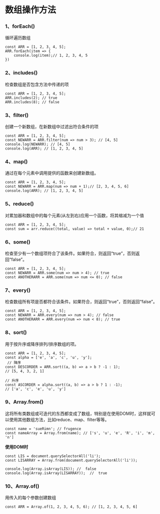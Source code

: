 # 数组操作方法

### 1、forEach\(\)

循环遍历数组

```text
const ARR = [1, 2, 3, 4, 5];
ARR.forEach(item => {
    console.log(item);// 1, 2, 3, 4, 5
})
```

### 2、includes\(\)

检查数组是否包含方法中传递的项

```text
const ARR = [1, 2, 3, 4, 5];
ARR.includes(2); // true
ARR.includes(8); // false
```

### 3、filter\(\)

创建一个新数组，在新数组中过滤出符合条件的项

```text
const ARR = [1, 2, 3, 4, 5];
const NEWARR = ARR.filter(num => num > 3); // [4, 5]
console.log(NEWARR); // [4, 5]
console.log(ARR); // [1, 2, 3, 4, 5]
```

### 4、map\(\)

通过在每个元素中调用提供的函数来创建新数组。

```text
const ARR = [1, 2, 3, 4, 5];
const NEWARR = ARR.map(num => num + 1);// [2, 3, 4, 5, 6]
console.log(ARR); // [1, 2, 3, 4, 5]
```

### 5、reduce\(\)

对累加器和数组中的每个元素\(从左到右\)应用一个函数，将其缩减为一个值

```text
const ARR = [1, 2, 3, 4, 5];
const sum = arr.reduce((total, value) => total + value, 0);// 21
```

### 6、some\(\)

检查至少有一个数组项符合了该条件。如果符合，则返回“true”，否则返回“false”。

```text
const ARR = [1, 2, 3, 4, 5];
const NEWARR = ARR.some(num => num > 4); // true
const ANOTHERARR = ARR.some(num => num <= 0); // false
```

### 7、every\(\)

检查数组所有项是否都符合该条件。如果符合，则返回“true”，否则返回“false”。

```text
const ARR = [1, 2, 3, 4, 5];
const NEWARR = ARR.every(num => num > 4); // false
const ANOTHERARR = ARR.every(num => num < 8); // true
```

### 8、sort\(\)

用于按升序或降序排列/排序数组的项。

```text
const ARR = [1, 2, 3, 4, 5];
const alpha = ['e', 'a', 'c', 'u', 'y'];
 // 降序
const DESCORDER = ARR.sort((a, b) => a > b ? -1 : 1);
// [5, 4, 3, 2, 1]

// 升序
const ASCORDER = alpha.sort((a, b) => a > b ? 1 : -1);
// ['a', 'c', 'e', 'u', 'y']
```

### 9、Array.from\(\)

这将所有类数组或可迭代的东西都变成了数组，特别是在使用DOM时，这样就可以使用其他数组方法，比如reduce、map、filter等等。

```text
const name = 'sueRimn'; // frugence
const nameArray = Array.from(name); // ['s', 'u', 'e', 'R', 'i', 'm', 'n']
```

**使用DOM时**

```text
const LIS = document.querySelectorAll('li');
const LISARRAY = Array.from(document.querySelectorAll('li'));

console.log(Array.isArray(LIS)); //  false
console.log(Array.isArray(LISARRAY));  //  true
```

### 10、Array.of\(\)

用传入的每个参数创建数组

```text
const ARR = Array.of(1, 2, 3, 4, 5, 6); // [1, 2, 3, 4, 5, 6]
```

